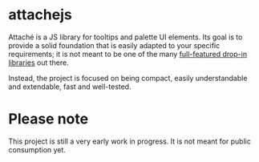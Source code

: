 attachejs
=========

Attaché is a JS library for tooltips and palette UI elements. Its goal is to provide a solid foundation that is easily adapted to your specific requirements; 
it is not meant to be one of the many [full-featured drop-in libraries](http://www.unheap.com/section/user-interface/tool-tips/) out there.

Instead, the project is focused on being compact, easily understandable and extendable, fast and well-tested.

Please note
===========

This project is still a very early work in progress. It is not meant for public consumption yet.